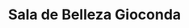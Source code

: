 ---
title: "Sala de Belleza Gioconda"
url: /chinandega/sala-de-belleza-gioconda/
shop: cosméticos
---